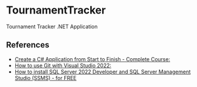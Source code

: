 # TournamentTracker
Tournament Tracker .NET Application


## References
- [Create a C# Application from Start to Finish - Complete Course:](https://www.youtube.com/watch?v=wfWxdh-_k_4)
- [How to use Git with Visual Studio 2022:](https://www.youtube.com/watch?v=8zSVvTQXSIc)
- [How to install SQL Server 2022 Developer and SQL Server Management Studio (SSMS) - for FREE](https://www.youtube.com/watch?v=WdvTb7YKi6Y)
